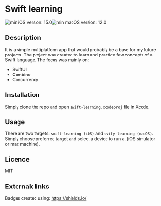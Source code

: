# Swift learning
![min iOS version: 15.0](https://img.shields.io/badge/iOS-15.0%2B-blue)![min macOS version: 12.0](https://img.shields.io/badge/macOS-12.0%2B-blue)
## Description
It is a simple multiplatform app that would probably be a base for my future projects.
The project was created to learn and practice few concepts of a Swift language.
The focus was mainly on:
- SwiftUI
- Combine
- Concurrency

## Installation
Simply clone the repo and open `swift-learning.xcodeproj` file in Xcode.

## Usage
There are two targets: `swift-learning (iOS)` and `swify-learning (macOS)`. 
Simply choose preferred target and select a device to run at (iOS simulator or mac machine).

## Licence
MIT

## Externak links
Badges created using: https://shields.io/